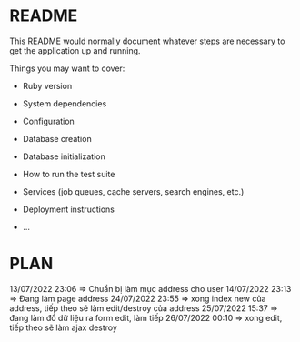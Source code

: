 # README

This README would normally document whatever steps are necessary to get the
application up and running.

Things you may want to cover:

* Ruby version

* System dependencies

* Configuration

* Database creation

* Database initialization

* How to run the test suite

* Services (job queues, cache servers, search engines, etc.)

* Deployment instructions

* ...


# PLAN
13/07/2022 23:06 => Chuẩn bị làm mục address cho user
14/07/2022 23:13 => Đang làm page address
24/07/2022 23:55 => xong index new của address, tiếp theo sẽ làm edit/destroy của address
25/07/2022 15:37 => đang làm đổ dữ liệu ra form edit, làm tiếp
26/07/2022 00:10 => xong edit, tiếp theo sẽ làm ajax destroy